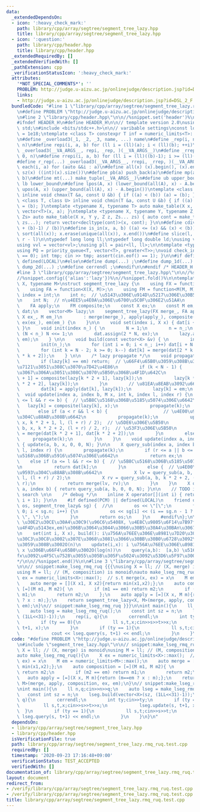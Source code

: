 ```yaml
---
data:
  _extendedDependsOn:
  - icon: ':heavy_check_mark:'
    path: library/cpp/array/segtree/segment_tree_lazy.hpp
    title: library/cpp/array/segtree/segment_tree_lazy.hpp
  - icon: ':question:'
    path: library/cpp/header.hpp
    title: library/cpp/header.hpp
  _extendedRequiredBy: []
  _extendedVerifiedWith: []
  _pathExtension: cpp
  _verificationStatusIcon: ':heavy_check_mark:'
  attributes:
    '*NOT_SPECIAL_COMMENTS*': ''
    PROBLEM: http://judge.u-aizu.ac.jp/onlinejudge/description.jsp?id=DSL_2_F
    links:
    - http://judge.u-aizu.ac.jp/onlinejudge/description.jsp?id=DSL_2_F
  bundledCode: "#line 1 \"library/cpp/array/segtree/segment_tree_lazy.rmq_ruq.test.cpp\"\
    \n#define PROBLEM \"http://judge.u-aizu.ac.jp/onlinejudge/description.jsp?id=DSL_2_F\"\
    \n#line 2 \"library/cpp/header.hpp\"\n\n//%snippet.set('header')%\n//%snippet.fold()%\n\
    #ifndef HEADER_H\n#define HEADER_H\n\n// template version 2.0\nusing namespace\
    \ std;\n#include <bits/stdc++.h>\n\n// varibable settings\nconst long long INF\
    \ = 1e18;\ntemplate <class T> constexpr T inf = numeric_limits<T>::max() / 2.1;\n\
    \n#define _overload3(_1, _2, _3, name, ...) name\n#define _rep(i, n) repi(i, 0,\
    \ n)\n#define repi(i, a, b) for (ll i = (ll)(a); i < (ll)(b); ++i)\n#define rep(...)\
    \ _overload3(__VA_ARGS__, repi, _rep, )(__VA_ARGS__)\n#define _rrep(i, n) rrepi(i,\
    \ 0, n)\n#define rrepi(i, a, b) for (ll i = (ll)((b)-1); i >= (ll)(a); --i)\n\
    #define r_rep(...) _overload3(__VA_ARGS__, rrepi, _rrep, )(__VA_ARGS__)\n#define\
    \ each(i, a) for (auto &&i : a)\n#define all(x) (x).begin(), (x).end()\n#define\
    \ sz(x) ((int)(x).size())\n#define pb(a) push_back(a)\n#define mp(a, b) make_pair(a,\
    \ b)\n#define mt(...) make_tuple(__VA_ARGS__)\n#define ub upper_bound\n#define\
    \ lb lower_bound\n#define lpos(A, x) (lower_bound(all(A), x) - A.begin())\n#define\
    \ upos(A, x) (upper_bound(all(A), x) - A.begin())\ntemplate <class T, class U>\
    \ inline void chmax(T &a, const U &b) { if ((a) < (b)) (a) = (b); }\ntemplate\
    \ <class T, class U> inline void chmin(T &a, const U &b) { if ((a) > (b)) (a)\
    \ = (b); }\ntemplate <typename X, typename T> auto make_table(X x, T a) { return\
    \ vector<T>(x, a); }\ntemplate <typename X, typename Y, typename Z, typename...\
    \ Zs> auto make_table(X x, Y y, Z z, Zs... zs) { auto cont = make_table(y, z,\
    \ zs...); return vector<decltype(cont)>(x, cont); }\n\n#define cdiv(a, b) (((a)\
    \ + (b)-1) / (b))\n#define is_in(x, a, b) ((a) <= (x) && (x) < (b))\n#define uni(x)\
    \ sort(all(x)); x.erase(unique(all(x)), x.end())\n#define slice(l, r) substr(l,\
    \ r - l)\n\ntypedef long long ll;\ntypedef long double ld;\nusing vl = vector<ll>;\n\
    using vvl = vector<vl>;\nusing pll = pair<ll, ll>;\n\ntemplate <typename T>\n\
    using PQ = priority_queue<T, vector<T>, greater<T>>;\nvoid check_input() { assert(cin.eof()\
    \ == 0); int tmp; cin >> tmp; assert(cin.eof() == 1); }\n\n#if defined(PCM) ||\
    \ defined(LOCAL)\n#else\n#define dump(...) ;\n#define dump_1d(...) ;\n#define\
    \ dump_2d(...) ;\n#define cerrendl ;\n#endif\n\n#endif /* HEADER_H */\n//%snippet.end()%\n\
    #line 3 \"library/cpp/array/segtree/segment_tree_lazy.hpp\"\n\n//%snippet.set('segment_tree_lazy')%\n\
    //%snippet.config({'alias':'lazy'})%\n//%snippet.fold()%\n\ntemplate <typename\
    \ X, typename M>\nstruct segment_tree_lazy {\n    using FX = function<X(X, X)>;\n\
    \    using FA = function<X(X, M)>;\n    using FM = function<M(M, M)>;\n    using\
    \ index = int;\n    int n;  // \u5143\u306E\u914D\u5217\u306E\u30B5\u30A4\u30BA\
    \n    int N;  // n\u4EE5\u4E0A\u306E\u6700\u5C0F\u306E2\u51AA\n    FX merge;\n\
    \    FA apply;\n    FM composite;\n    const X ex;\n    const M em;\n    vector<X>\
    \ dat;\n    vector<M> lazy;\n    segment_tree_lazy(FX merge_, FA apply_, FM composite_,\
    \ X ex_, M em_)\n        : merge(merge_), apply(apply_), composite(composite_),\
    \ ex(ex_), em(em_) {\n    }\n\n    void set(index i, X x) { dat[i + n - 1] = x;\
    \ }\n    void init(index n_) { \n        N = 1;\n        n = n_;\n        while\
    \ (N < n_) N <<= 1;\n        dat.assign(2 * N, ex);\n        lazy.assign(2 * N,\
    \ em);\n    } \n\n    void build(const vector<X> &v) { \n        int n_ = v.size();\n\
    \        init(n_);\n        for (int i = 0; i < n_; i++) dat[i + N - 1] = v[i];\n\
    \        for (int k = N - 2; k >= 0; k--) dat[k] = merge(dat[2 * k + 1], dat[2\
    \ * k + 2]);\n    } \n\n    /* lazy propagate */\n    void propagate(int k) {\n\
    \        if (lazy[k] == em) return;  // \u66F4\u65B0\u3059\u308B\u3082\u306E\u304C\
    \u7121\u3051\u308C\u3070\u7D42\u4E86\n        if (k < N - 1) {            // \u8449\
    \u3067\u306A\u3051\u308C\u3070\u5B50\u306B\u4F1D\u642C\n            lazy[k * 2\
    \ + 1] = composite(lazy[k * 2 + 1], lazy[k]);\n            lazy[k * 2 + 2] = composite(lazy[k\
    \ * 2 + 2], lazy[k]);\n        }\n        // \u81EA\u8EAB\u3092\u66F4\u65B0\n\
    \        dat[k] = apply(dat[k], lazy[k]);\n        lazy[k] = em;\n    }\n\n  \
    \  void update(index a, index b, M x, int k, index l, index r) {\n        if (a\
    \ <= l && r <= b) {  // \u5B8C\u5168\u306B\u5185\u5074\u306E\u6642\n         \
    \   lazy[k] = composite(lazy[k], x);\n            propagate(k);\n        }\n \
    \       else if (a < r && l < b) {                     // \u4E00\u90E8\u533A\u9593\
    \u304C\u88AB\u308B\u6642\n            propagate(k);\n            update(a, b,\
    \ x, k * 2 + 1, l, (l + r) / 2);  // \u5DE6\u306E\u5B50\n            update(a,\
    \ b, x, k * 2 + 2, (l + r) / 2, r);  // \u53F3\u306E\u5B50\n            dat[k]\
    \ = merge(dat[k * 2 + 1], dat[k * 2 + 2]);\n        }\n        else{\n       \
    \     propagate(k);\n        }\n    }\n    void update(index a, index b, M x)\
    \ { update(a, b, x, 0, 0, N); }\n\n    X query_sub(index a, index b, int k, index\
    \ l, index r) {\n        propagate(k);\n        if (r <= a || b <= l) {  // \u5B8C\
    \u5168\u306B\u5916\u5074\u306E\u6642\n            return ex;\n        }\n    \
    \    else if (a <= l && r <= b) {  // \u5B8C\u5168\u306B\u5185\u5074\u306E\u6642\
    \n            return dat[k];\n        }\n        else {  // \u4E00\u90E8\u533A\
    \u9593\u304C\u88AB\u308B\u6642\n            X lv = query_sub(a, b, k * 2 + 1,\
    \ l, (l + r) / 2);\n            X rv = query_sub(a, b, k * 2 + 2, (l + r) / 2,\
    \ r);\n            return merge(lv, rv);\n        }\n    }\n    X query(index\
    \ a, index b) { return query_sub(a, b, 0, 0, N); }\n\n    // TODO implement binary\
    \ search \n\n    /* debug */\n    inline X operator[](int i) { return query(i,\
    \ i + 1); }\n\n    #if defined(PCM) || defined(LOCAL)\n    friend ostream& operator<<(ostream&\
    \ os, segment_tree_lazy& sg) {  //\n        os << \"[\";\n        for (int i =\
    \ 0; i < sg.n; i++) {\n            os << sg[i] << (i == sg.n - 1 ? \"]\\n\" :\
    \ \", \");\n        }\n        return os;\n    }\n    #endif\n};\n\n/* SegTreeLazyProportional<X,M>(n,fx,fa,fm,ex,em):\
    \ \u30E2\u30CE\u30A4\u30C9(\u96C6\u5408X, \u4E8C\u9805\u6F14\u7B97fx,fa,fm,p \u5358\
    \u4F4D\u5143ex,em)\u306B\u3064\u3044\u3066\u30B5\u30A4\u30BAn\u3067\u69CB\u7BC9\
    \n    set(int i, X x), build(): i\u756A\u76EE\u306E\u8981\u7D20\u3092x\u306B\u30BB\
    \u30C3\u30C8\u3002\u307E\u3068\u3081\u3066\u30BB\u30B0\u6728\u3092\u69CB\u7BC9\
    \u3059\u308B\u3002O(n)\n    update(i,x): i \u756A\u76EE\u306E\u8981\u7D20\u3092\
    \ x \u306B\u66F4\u65B0\u3002O(log(n))\n    query(a,b):  [a,b) \u5168\u3066\u306B\
    fx\u3092\u4F5C\u7528\u3055\u305B\u305F\u5024\u3092\u53D6\u5F97\u3002O(log(n))\n\
    */\n\n//%snippet.end()%\n\n#line 3 \"library/cpp/array/segtree/segment_tree_lazy.rmq_ruq.test.cpp\"\
    \n\n// snippet:make_lseg_rmq_ruq {{{\nusing X = ll; // (X, merge) is monoid\n\
    using M = ll; // (M, composition) is monoid\nauto make_lseg_rmq_ruq(){\n    X\
    \ ex = numeric_limits<X>::max();  // s.t merge(x, ex) = x\n    M em = numeric_limits<M>::max();\n\
    \    auto merge = [](X x1, X x2){return min(x1,x2);};\n    auto composition =\
    \ [=](M m1, M m2){ \n        if (m1 == em) return m2;\n        if (m2 == em) return\
    \ m1;\n        return m2;\n    };\n    auto apply = [=](X x, M m){return (m==em\
    \ ? x : m);};\n    return segment_tree_lazy<X, M>(merge, apply, composition, ex,\
    \ em);\n}\n// snippet:make_lseg_rmq_ruq }}}\n\nint main(){\n    ll n,q;cin>>n>>q;\n\
    \    auto lseg = make_lseg_rmq_ruq();\n    const int sz = n;\n    lseg.build(vector<X>(sz,\
    \ (1LL<<31)-1));\n    rep(i, q){\n        cerrendl;\n        int ty;cin>>ty;\n\
    \        if (ty == 0){\n            ll s,t,x;cin>>s>>t>>x;\n            lseg.update(s,\
    \ t+1, x);\n        }\n        if (ty == 1){\n            ll s,t;cin>>s>>t;\n\
    \            cout << lseg.query(s, t+1) << endl;\n        }\n    }\n}\n"
  code: "#define PROBLEM \"http://judge.u-aizu.ac.jp/onlinejudge/description.jsp?id=DSL_2_F\"\
    \n#include \"segment_tree_lazy.hpp\"\n\n// snippet:make_lseg_rmq_ruq {{{\nusing\
    \ X = ll; // (X, merge) is monoid\nusing M = ll; // (M, composition) is monoid\n\
    auto make_lseg_rmq_ruq(){\n    X ex = numeric_limits<X>::max();  // s.t merge(x,\
    \ ex) = x\n    M em = numeric_limits<M>::max();\n    auto merge = [](X x1, X x2){return\
    \ min(x1,x2);};\n    auto composition = [=](M m1, M m2){ \n        if (m1 == em)\
    \ return m2;\n        if (m2 == em) return m1;\n        return m2;\n    };\n \
    \   auto apply = [=](X x, M m){return (m==em ? x : m);};\n    return segment_tree_lazy<X,\
    \ M>(merge, apply, composition, ex, em);\n}\n// snippet:make_lseg_rmq_ruq }}}\n\
    \nint main(){\n    ll n,q;cin>>n>>q;\n    auto lseg = make_lseg_rmq_ruq();\n \
    \   const int sz = n;\n    lseg.build(vector<X>(sz, (1LL<<31)-1));\n    rep(i,\
    \ q){\n        cerrendl;\n        int ty;cin>>ty;\n        if (ty == 0){\n   \
    \         ll s,t,x;cin>>s>>t>>x;\n            lseg.update(s, t+1, x);\n      \
    \  }\n        if (ty == 1){\n            ll s,t;cin>>s>>t;\n            cout <<\
    \ lseg.query(s, t+1) << endl;\n        }\n    }\n}\n"
  dependsOn:
  - library/cpp/array/segtree/segment_tree_lazy.hpp
  - library/cpp/header.hpp
  isVerificationFile: true
  path: library/cpp/array/segtree/segment_tree_lazy.rmq_ruq.test.cpp
  requiredBy: []
  timestamp: '2020-09-23 17:16:48+09:00'
  verificationStatus: TEST_ACCEPTED
  verifiedWith: []
documentation_of: library/cpp/array/segtree/segment_tree_lazy.rmq_ruq.test.cpp
layout: document
redirect_from:
- /verify/library/cpp/array/segtree/segment_tree_lazy.rmq_ruq.test.cpp
- /verify/library/cpp/array/segtree/segment_tree_lazy.rmq_ruq.test.cpp.html
title: library/cpp/array/segtree/segment_tree_lazy.rmq_ruq.test.cpp
---
```

